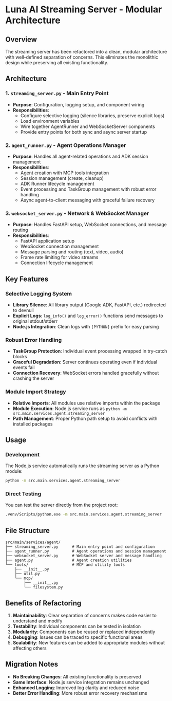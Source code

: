 # Luna AI Streaming Server - Modular Architecture

## Overview

The streaming server has been refactored into a clean, modular architecture with well-defined separation of concerns. This eliminates the monolithic design while preserving all existing functionality.

## Architecture

### 1. `streaming_server.py` - Main Entry Point
- **Purpose**: Configuration, logging setup, and component wiring
- **Responsibilities**:
  - Configure selective logging (silence libraries, preserve explicit logs)
  - Load environment variables
  - Wire together AgentRunner and WebSocketServer components
  - Provide entry points for both sync and async server startup

### 2. `agent_runner.py` - Agent Operations Manager
- **Purpose**: Handles all agent-related operations and ADK session management
- **Responsibilities**:
  - Agent creation with MCP tools integration
  - Session management (create, cleanup)
  - ADK Runner lifecycle management
  - Event processing and TaskGroup management with robust error handling
  - Async agent-to-client messaging with graceful failure recovery

### 3. `websocket_server.py` - Network & WebSocket Manager
- **Purpose**: Handles FastAPI setup, WebSocket connections, and message routing
- **Responsibilities**:
  - FastAPI application setup
  - WebSocket connection management
  - Message parsing and routing (text, video, audio)
  - Frame rate limiting for video streams
  - Connection lifecycle management

## Key Features

### Selective Logging System
- **Library Silence**: All library output (Google ADK, FastAPI, etc.) redirected to devnull
- **Explicit Logs**: `log_info()` and `log_error()` functions send messages to original stdout/stderr
- **Node.js Integration**: Clean logs with `[PYTHON]` prefix for easy parsing

### Robust Error Handling
- **TaskGroup Protection**: Individual event processing wrapped in try-catch blocks
- **Graceful Degradation**: Server continues operating even if individual events fail
- **Connection Recovery**: WebSocket errors handled gracefully without crashing the server

### Module Import Strategy
- **Relative Imports**: All modules use relative imports within the package
- **Module Execution**: Node.js service runs as `python -m src.main.services.agent.streaming_server`
- **Path Management**: Proper Python path setup to avoid conflicts with installed packages

## Usage

### Development
The Node.js service automatically runs the streaming server as a Python module:
```bash
python -m src.main.services.agent.streaming_server
```

### Direct Testing
You can test the server directly from the project root:
```bash
.venv/Scripts/python.exe -m src.main.services.agent.streaming_server
```

## File Structure
```
src/main/services/agent/
├── streaming_server.py      # Main entry point and configuration
├── agent_runner.py          # Agent operations and session management
├── websocket_server.py      # WebSocket server and message handling
├── agent.py                 # Agent creation utilities
└── tools/                   # MCP and utility tools
    ├── __init__.py
    ├── util.py
    └── mcp/
        ├── __init__.py
        └── filesystem.py
```

## Benefits of Refactoring

1. **Maintainability**: Clear separation of concerns makes code easier to understand and modify
2. **Testability**: Individual components can be tested in isolation
3. **Modularity**: Components can be reused or replaced independently
4. **Debugging**: Issues can be traced to specific functional areas
5. **Scalability**: New features can be added to appropriate modules without affecting others

## Migration Notes

- **No Breaking Changes**: All existing functionality is preserved
- **Same Interface**: Node.js service integration remains unchanged
- **Enhanced Logging**: Improved log clarity and reduced noise
- **Better Error Handling**: More robust error recovery mechanisms
